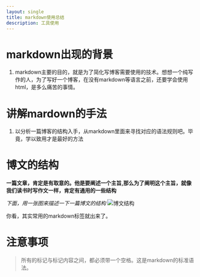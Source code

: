```yaml
---
layout: single
title: markdown使用总结
description: 工具使用
---
```


# markdown出现的背景
1. markdown主要的目的，就是为了简化写博客需要使用的技术。想想一个纯写作的人，为了写好一个博客，在没有markdown等语言之前，还要学会使用html，是多么痛苦的事情。

# 讲解mardown的手法
1. 以分析一篇博客的结构入手，从markdown里面来寻找对应的语法规则吧。毕竟，学以致用才是最好的方法

# 博文的结构

**一篇文章，肯定是有取意的。他是要阐述一个主旨,那么为了阐明这个主旨，就像我们读书时写作文一样，肯定有通用的一些结构**

*下面，用一张图来描述一下一篇博文的结构*
![博文结构](http://mybu.github.io/images/tooltech/blog-structure.png)

你看，其实常用的markdown标签就出来了。

# 注意事项
> 所有的标记与标记内容之间，都必须带一个空格。这是markdown的标准语法。
